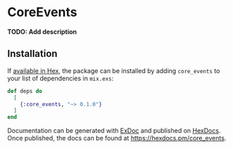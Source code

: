 # CoreEvents

**TODO: Add description**

## Installation

If [available in Hex](https://hex.pm/docs/publish), the package can be installed
by adding `core_events` to your list of dependencies in `mix.exs`:

```elixir
def deps do
  [
    {:core_events, "~> 0.1.0"}
  ]
end
```

Documentation can be generated with [ExDoc](https://github.com/elixir-lang/ex_doc)
and published on [HexDocs](https://hexdocs.pm). Once published, the docs can
be found at <https://hexdocs.pm/core_events>.

